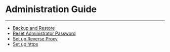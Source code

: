# Administration Guide
---------
* [Backup and Restore](backup-restore.md)
* [Reset Administrator Password](reset-admin-password.md)
* [Set up Reverse Proxy](reverse-proxy-setup.md)
* [Set up https](https-setup.md)